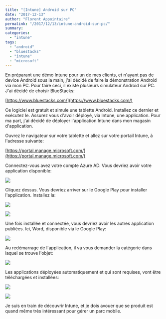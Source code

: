 ```yaml
---
title: "[Intune] Android sur PC"
date: "2017-12-13"
author: "Florent Appointaire"
permalink: "/2017/12/13/intune-android-sur-pc/"
summary:
categories: 
  - "intune"
tags: 
  - "android"
  - "bluestacks"
  - "intune"
  - "microsoft"
---
```

En préparant une démo Intune pour un de mes clients, et n'ayant pas de device Android sous la main, j'ai décidé de faire la démonstration Android via mon PC. Pour faire ceci, il existe plusieurs simulateur Android sur PC. J'ai décidé de choisir BlueStacks:

[https://www.bluestacks.com/](https://www.bluestacks.com/)

Ce logiciel est gratuit et simule une tablette Android. Installez ce dernier et exécutez le. Assurez vous d'avoir déployé, via Intune, une application. Pour ma part, j'ai décidé de déployer l'application Intune dans mon magasin d'application.

Ouvrez le navigateur sur votre tablette et allez sur votre portail Intune, à l'adresse suivante:

[https://portal.manage.microsoft.com/](https://portal.manage.microsoft.com/)

Connectez-vous avez votre compte Azure AD. Vous devriez avoir votre application disponible:

[![](https://cloudyjourney.fr/wp-content/uploads/2018/01/5584.pastedimage1513152135402v1.png)](https://cloudyjourney.fr/wp-content/uploads/2018/01/5584.pastedimage1513152135402v1.png)

Cliquez dessus. Vous devriez arriver sur le Google Play pour installer l'application. Installez la:

[![](https://cloudyjourney.fr/wp-content/uploads/2018/01/3823.pastedimage1513152209293v2.png)](https://cloudyjourney.fr/wp-content/uploads/2018/01/3823.pastedimage1513152209293v2.png)

[![](https://cloudyjourney.fr/wp-content/uploads/2018/01/5008.pastedimage1513152231525v3.png)](https://cloudyjourney.fr/wp-content/uploads/2018/01/5008.pastedimage1513152231525v3.png)

Une fois installée et connectée, vous devriez avoir les autres application publiées. Ici, Word, disponible via le Google Play:

[![](https://cloudyjourney.fr/wp-content/uploads/2018/01/8713.pastedimage1513152273491v4.png)](https://cloudyjourney.fr/wp-content/uploads/2018/01/8713.pastedimage1513152273491v4.png)

Au redémarrage de l'application, il va vous demander la catégorie dans laquel se trouve l'objet:

[![](https://cloudyjourney.fr/wp-content/uploads/2018/01/3515.pastedimage1513152356565v5.png)](https://cloudyjourney.fr/wp-content/uploads/2018/01/3515.pastedimage1513152356565v5.png)

Les applications déployées automatiquement et qui sont requises, vont être téléchargées et installées:

[![](https://cloudyjourney.fr/wp-content/uploads/2018/01/0044.pastedimage1513152387745v6.png)](https://cloudyjourney.fr/wp-content/uploads/2018/01/0044.pastedimage1513152387745v6.png)

[![](https://cloudyjourney.fr/wp-content/uploads/2018/01/2110.2017-12-13_8-49-29.png)](https://cloudyjourney.fr/wp-content/uploads/2018/01/2110.2017-12-13_8-49-29.png)

Je suis en train de découvrir Intune, et je dois avouer que se produit est quand même très intéressant pour gérer un parc mobile.
